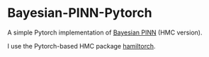 # Bayesian-PINN-Pytorch

A simple Pytorch implementation of [Bayesian PINN](https://arxiv.org/abs/2003.06097) (HMC version). 

I use the Pytorch-based HMC package [hamiltorch](https://github.com/AdamCobb/hamiltorch).
